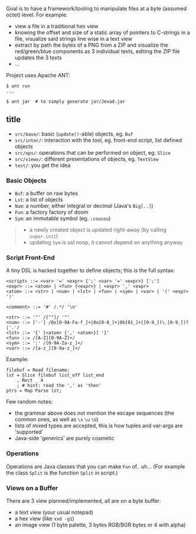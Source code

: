 Goal is to have a framework/tooling to manipulate files at a byte (assumed
octet) level. For example:
- view a file in a traditional hex view
- knowing the offset and size of a static array of pointers to C-strings in a
  file, visualize said strings line wise in a text view
- extract by path the bytes of a PNG from a ZIP and visualize the
  red/green/blue components as 3 individual texts, editing the ZIP file updates
  the 3 texts
- ...

Project uses Apache ANT:
```console
$ ant run
...

$ ant jar  # to simply generate jar/Jexad.jar
```

## title

- `src/base/`: basic (`update()`-able) objects, eg. `Buf`
- `src/inter/`: interaction with the tool, eg. front-end script, list defined objects
- `src/ops/`: operations that can be performed on object, eg. `Slice`
- `src/views/`: different presentations of objects, eg. `TextView`
- `test/`: you get the idea

### Basic Objects

- `Buf`: a buffer on raw bytes
- `Lst`: a list of objects
- `Num`: a number, either integral or decimal (Java's `Big[..]`)
- `Fun`: a factory factory of doom
- `Sym`: an immutable symbol (eg. `:coucou`)

> - a newly created object is updated right-away (by calling `super.init`)
> - updating `Sym` is usl noop, it cannot depend on anything anyway

### Script Front-End

A tiny DSL is hacked together to define objects; this is the full syntax:
```plaintext
<script> ::= <var> '=' <expr> {';' <var> '=' <expr>} [';']
<expr> ::= <atom> | <fun> {<expr>} | <expr> ',' <expr>
<atom> ::= <str> | <num> | <lst> | <fun> | <sym> | <var> | '(' <expr> ')'

<comment> ::= '#' /.*/ '\n'

<str> ::= '"' /[^"]/ '"'
<num> ::= ['-'] /0x[0-9A-Fa-f_]+|0o[0-8_]+|0b[01_]+|[0-9_](\.[0-9_])?|'.'/
<lst> ::= '{' [<atom> {',' <atom>}] '}'
<fun> ::= /[A-Z][0-9A-Z]+/
<sym> ::= ':' /[0-9A-Za-z_]+/
<var> ::= /[a-z_][0-9a-z_]+/
```

Example:
```shell
filebuf = Read filename;
lst = Slice filebuf list_off list_end
    , Rect _ 4
    ; # hint: read the ',' as 'then'
ptrs = Map Parse lst;
```

Few random notes:
- the grammar above does not mention the escape sequences (the common ones, as well as `\x` `\u` `\U`)
- lists of mixed types are accepted, this is how tuples and var-args are 'supported'
- Java-side 'generics' are purely cosmetic

### Operations

Operations are Java classes that you can make `Fun` of.. uh...
(For example the class `Split` is the function `Split` in script.)

### Views on a Buffer

There are 3 view planned/implemented, all are on a byte buffer:
- a text view (your usual notepad)
- a hex view (like `xxd -g1`)
- an image view (1 byte palette, 3 bytes RGB/BGR bytes or 4 with alpha)

<!--
Once a view is used to edit its attached buffer, it gets "detached": a copy of
the buffer is made and edits are performed on this copy. This edit buffer it is
not accessible for further construction. In this state, the view no longer
updates with the buffer it was originally attached to, but it keeps a reference
to it. Restoring this reference ("re-attaching") will drop the edit buffer. The
edit buffer can be saved to a file.
-->
